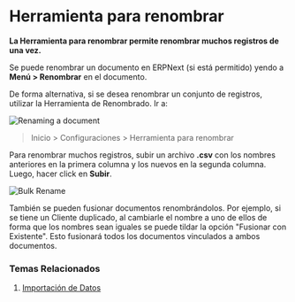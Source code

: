 <!-- add-breadcrumbs -->
# Herramienta para renombrar 

**La Herramienta para renombrar permite renombrar muchos registros de una vez.**

Se puede renombrar un documento en ERPNext (si está permitido) yendo a **Menú > Renombrar** en el documento.

De forma alternativa, si se desea renombrar un conjunto de registros, utilizar la Herramienta de Renombrado. Ir a: 

![Renaming a document](/docs/assets/img/setup/renaming-a-document.gif)

> Inicio > Configuraciones > Herramienta para renombrar

Para renombrar muchos registros, subir un archivo **.csv** con los nombres anteriores en la primera columna y los nuevos en la segunda columna. Luego, hacer click en **Subir**.

<img class="screenshot" alt="Bulk Rename" src="{{docs_base_url}}/assets/img/setup/rename-tool.png">

También se pueden fusionar documentos renombrándolos. Por ejemplo, si se tiene un Cliente duplicado, al cambiarle el nombre a uno de ellos de forma que los nombres sean iguales se puede tildar la opción "Fusionar con Existente". Esto fusionará todos los documentos vinculados a ambos documentos.

### Temas Relacionados
1. [Importación de Datos](/docs/user/manual/es/setting-up/data/data-import)
